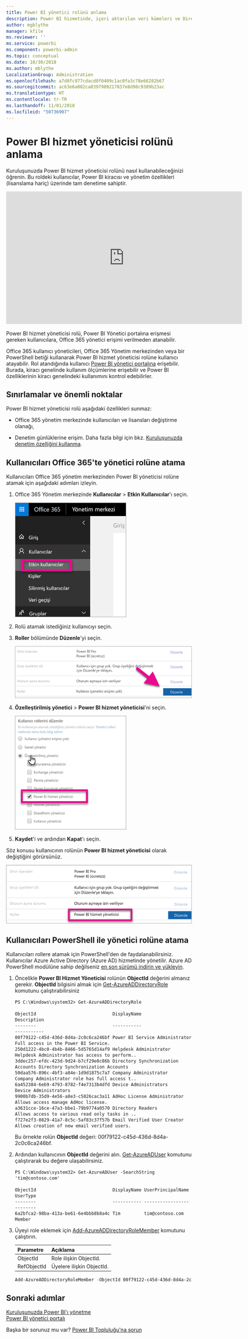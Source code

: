 ```yaml
---
title: Power BI yönetici rolünü anlama
description: Power BI hizmetinde, içeri aktarılan veri kümeleri ve DirectQuery için satır düzeyi güvenliği yapılandırma.
author: mgblythe
manager: kfile
ms.reviewer: ''
ms.service: powerbi
ms.component: powerbi-admin
ms.topic: conceptual
ms.date: 10/30/2018
ms.author: mblythe
LocalizationGroup: Administration
ms.openlocfilehash: a7d8fc977cdacd8f0409c1ac0fa3c78e66282b67
ms.sourcegitcommit: ac63e6a082ca8397909217837e8d98c9389b23ac
ms.translationtype: HT
ms.contentlocale: tr-TR
ms.lasthandoff: 11/01/2018
ms.locfileid: "50736907"
---
```

# <a name="understanding-the-power-bi-service-administrator-role"></a>Power BI hizmet yöneticisi rolünü anlama

Kuruluşunuzda Power BI hizmet yöneticisi rolünü nasıl kullanabileceğinizi öğrenin. Bu roldeki kullanıcılar, Power BI kiracısı ve yönetim özellikleri (lisanslama hariç) üzerinde tam denetime sahiptir.

<iframe width="640" height="360" src="https://www.youtube.com/embed/PQRbdJgEm3k?showinfo=0" frameborder="0" allowfullscreen></iframe>

Power BI hizmet yöneticisi rolü, Power BI Yönetici portalına erişmesi gereken kullanıcılara, Office 365 yönetici erişimi verilmeden atanabilir.

Office 365 kullanıcı yöneticileri, Office 365 Yönetim merkezinden veya bir PowerShell betiği kullanarak Power BI hizmet yöneticisi rolüne kullanıcı atayabilir. Rol atandığında kullanıcı [Power BI yönetici portalına](service-admin-portal.md) erişebilir. Burada, kiracı genelinde kullanım ölçümlerine erişebilir ve Power BI özelliklerinin kiracı genelindeki kullanımını kontrol edebilirler.

## <a name="limitations-and-considerations"></a>Sınırlamalar ve önemli noktalar

Power BI hizmet yöneticisi rolü aşağıdaki özellikleri sunmaz:

* Office 365 yönetim merkezinde kullanıcıları ve lisansları değiştirme olanağı,

* Denetim günlüklerine erişim. Daha fazla bilgi için bkz. [Kuruluşunuzda denetim özelliğini kullanma](service-admin-auditing.md).

## <a name="assign-users-to-the-admin-role-in-office-365"></a>Kullanıcıları Office 365'te yönetici rolüne atama

Kullanıcıları Office 365 yönetim merkezinden Power BI yöneticisi rolüne atamak için aşağıdaki adımları izleyin.

1. Office 365 Yönetim merkezinde **Kullanıcılar** > **Etkin Kullanıcılar**'ı seçin.

    ![Office 365 Yönetim Merkezi](media/service-admin-role/powerbi-admin-users.png)

1. Rolü atamak istediğiniz kullanıcıyı seçin.

1. **Roller** bölümünde **Düzenle**'yi seçin.

    ![Rolleri düzenleme](media/service-admin-role/powerbi-admin-edit-roles.png)

1. **Özelleştirilmiş yönetici** > **Power BI hizmet yöneticisi**'ni seçin.

    ![Power BI hizmet yöneticisi](media/service-admin-role/powerbi-admin-role.png)

1. **Kaydet**'i ve ardından **Kapat**'ı seçin.

Söz konusu kullanıcının rolünün **Power BI hizmet yöneticisi** olarak değiştiğini görürsünüz.

![Roller](media/service-admin-role/powerbi-admin-role-set.png)

## <a name="assign-users-to-the-admin-role-with-powershell"></a>Kullanıcıları PowerShell ile yönetici rolüne atama

Kullanıcıları rollere atamak için PowerShell'den de faydalanabilirsiniz. Kullanıcılar Azure Active Directory (Azure AD) hizmetinde yönetilir. Azure AD PowerShell modülüne sahip değilseniz [en son sürümü indirin ve yükleyin](https://www.powershellgallery.com/packages/AzureAD/).

1. Öncelikle **Power BI Hizmet Yöneticisi** rolünün **ObjectId** değerini almanız gerekir. **ObjectId** bilgisini almak için [Get-AzureADDirectoryRole](/powershell/module/azuread/get-azureaddirectoryrole) komutunu çalıştırabilirsiniz

    ```
    PS C:\Windows\system32> Get-AzureADDirectoryRole

    ObjectId                             DisplayName                        Description
    --------                             -----------                        -----------
    00f79122-c45d-436d-8d4a-2c0c6ca246bf Power BI Service Administrator     Full access in the Power BI Service.
    250d1222-4bc0-4b4b-8466-5d5765d14af9 Helpdesk Administrator             Helpdesk Administrator has access to perform..
    3ddec257-efdc-423d-9d24-b7cf29e0c86b Directory Synchronization Accounts Directory Synchronization Accounts
    50daa576-896c-4bf3-a84e-1d9d1875c7a7 Company Administrator              Company Administrator role has full access t..
    6a452384-6eb9-4793-8782-f4e7313b4dfd Device Administrators              Device Administrators
    9900b7db-35d9-4e56-a8e3-c5026cac3a11 AdHoc License Administrator        Allows access manage AdHoc license.
    a3631cce-16ce-47a3-bbe1-79b9774a0570 Directory Readers                  Allows access to various read only tasks in ..
    f727e2f3-0829-41a7-8c5c-5af83c37f57b Email Verified User Creator        Allows creation of new email verified users.
    ```

    Bu örnekte rolün **ObjectId** değeri: 00f79122-c45d-436d-8d4a-2c0c6ca246bf.

1. Ardından kullanıcının **ObjectId** değerini alın. [Get-AzureADUser](/powershell/module/azuread/get-azureaduser) komutunu çalıştırarak bu değere ulaşabilirsiniz.

    ```
    PS C:\Windows\system32> Get-AzureADUser -SearchString 'tim@contoso.com'

    ObjectId                             DisplayName UserPrincipalName      UserType
    --------                             ----------- -----------------      --------
    6a2bfca2-98ba-413a-be61-6e4bbb8b8a4c Tim         tim@contoso.com        Member
    ```

1. Üyeyi role eklemek için [Add-AzureADDirectoryRoleMember](/powershell/module/azuread/add-azureaddirectoryrolemember) komutunu çalıştırın.

    | Parametre | Açıklama |
    | --- | --- |
    | ObjectId |Role ilişkin ObjectId. |
    | RefObjectId |Üyelere ilişkin ObjectId. |

    ```powershell
    Add-AzureADDirectoryRoleMember -ObjectId 00f79122-c45d-436d-8d4a-2c0c6ca246bf -RefObjectId 6a2bfca2-98ba-413a-be61-6e4bbb8b8a4c
    ```

## <a name="next-steps"></a>Sonraki adımlar

[Kuruluşunuzda Power BI'ı yönetme](service-admin-administering-power-bi-in-your-organization.md)  
[Power BI yönetici portalı](service-admin-portal.md)  

Başka bir sorunuz mu var? [Power BI Topluluğu'na sorun](http://community.powerbi.com/)
